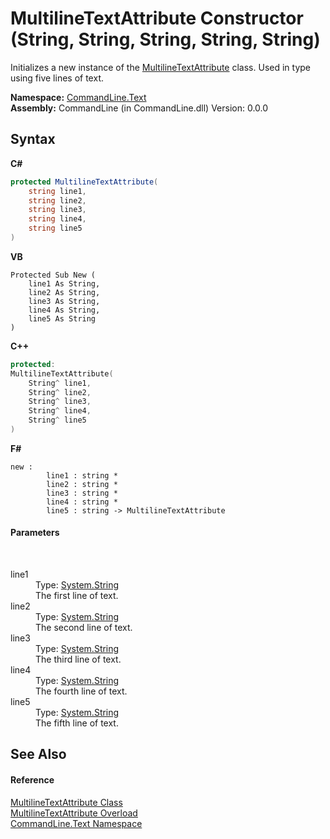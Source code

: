# MultilineTextAttribute Constructor (String, String, String, String, String)
 

Initializes a new instance of the <a href="T_CommandLine_Text_MultilineTextAttribute">MultilineTextAttribute</a> class. Used in type using five lines of text.

**Namespace:**&nbsp;<a href="N_CommandLine_Text">CommandLine.Text</a><br />**Assembly:**&nbsp;CommandLine (in CommandLine.dll) Version: 0.0.0

## Syntax

**C#**<br />
``` C#
protected MultilineTextAttribute(
	string line1,
	string line2,
	string line3,
	string line4,
	string line5
)
```

**VB**<br />
``` VB
Protected Sub New ( 
	line1 As String,
	line2 As String,
	line3 As String,
	line4 As String,
	line5 As String
)
```

**C++**<br />
``` C++
protected:
MultilineTextAttribute(
	String^ line1, 
	String^ line2, 
	String^ line3, 
	String^ line4, 
	String^ line5
)
```

**F#**<br />
``` F#
new : 
        line1 : string * 
        line2 : string * 
        line3 : string * 
        line4 : string * 
        line5 : string -> MultilineTextAttribute
```


#### Parameters
&nbsp;<dl><dt>line1</dt><dd>Type: <a href="https://docs.microsoft.com/dotnet/api/system.string" target="_blank">System.String</a><br />The first line of text.</dd><dt>line2</dt><dd>Type: <a href="https://docs.microsoft.com/dotnet/api/system.string" target="_blank">System.String</a><br />The second line of text.</dd><dt>line3</dt><dd>Type: <a href="https://docs.microsoft.com/dotnet/api/system.string" target="_blank">System.String</a><br />The third line of text.</dd><dt>line4</dt><dd>Type: <a href="https://docs.microsoft.com/dotnet/api/system.string" target="_blank">System.String</a><br />The fourth line of text.</dd><dt>line5</dt><dd>Type: <a href="https://docs.microsoft.com/dotnet/api/system.string" target="_blank">System.String</a><br />The fifth line of text.</dd></dl>

## See Also


#### Reference
<a href="T_CommandLine_Text_MultilineTextAttribute">MultilineTextAttribute Class</a><br /><a href="Overload_CommandLine_Text_MultilineTextAttribute__ctor">MultilineTextAttribute Overload</a><br /><a href="N_CommandLine_Text">CommandLine.Text Namespace</a><br />